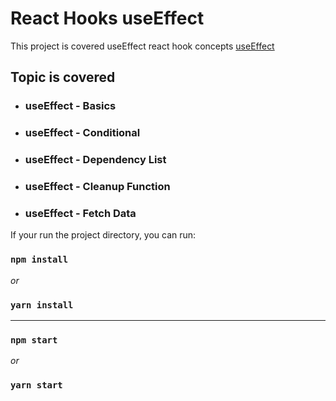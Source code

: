 # React Hooks useEffect

This project is covered useEffect react hook concepts [useEffect]()

## Topic is covered

- ### useEffect - Basics

- ### useEffect - Conditional

- ### useEffect - Dependency List

- ### useEffect - Cleanup Function

- ### useEffect - Fetch Data

If your run the project directory, you can run:

### `npm install`

_or_

### `yarn install`

---

### `npm start`

_or_

### `yarn start`
